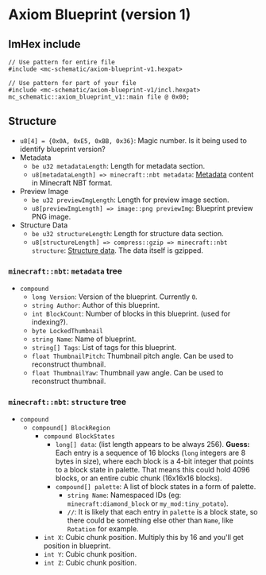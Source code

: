 # Axiom Blueprint (version 1)
## ImHex include
```hexpat
// Use pattern for entire file
#include <mc-schematic/axiom-blueprint-v1.hexpat>

// Use pattern for part of your file
#include <mc-schematic/axiom-blueprint-v1/incl.hexpat>
mc_schematic::axiom_blueprint_v1::main file @ 0x00;
```

## Structure
- `u8[4] = {0x0A, 0xE5, 0xBB, 0x36}`: Magic number. Is it being used to identify blueprint version?
- Metadata
    - `be u32 metadataLength`: Length for metadata section.
    - `u8[metadataLength] => minecraft::nbt metadata`: [Metadata](#minecraftnbt-metadata-tree) content in Minecraft NBT format.
- Preview Image
    - `be u32 previewImgLength`: Length for preview image section.
    - `u8[previewImgLength] => image::png previewImg`: Blueprint preview PNG image.
- Structure Data
    - `be u32 structureLength`: Length for structure data section.
    - `u8[structureLength] => compress::gzip => minecraft::nbt structure`: [Structure data](#minecraftnbt-structure-tree). The data itself is gzipped.

### `minecraft::nbt`: `metadata` tree
- `compound`
    - `long Version`: Version of the blueprint. Currently `0`.
    - `string Author`: Author of this blueprint.
    - `int BlockCount`: Number of blocks in this blueprint. (used for indexing?).
    - `byte LockedThumbnail`
    - `string Name`: Name of blueprint.
    - `string[] Tags`: List of tags for this blueprint.
    - `float ThumbnailPitch`: Thumbnail pitch angle. Can be used to reconstruct thumbnail.
    - `float ThumbnailYaw`: Thumbnail yaw angle. Can be used to reconstruct thumbnail.

### `minecraft::nbt`: `structure` tree
- `compound`
    - `compound[] BlockRegion`
        - `compound BlockStates`
            - `long[] data`: (list length appears to be always 256). **Guess:** Each entry is a sequence of 16 blocks (`long` integers are 8 bytes in size), where each block is a 4-bit integer that points to a block state in palette. That means this could hold 4096 blocks, or an entire cubic chunk (16x16x16 blocks).
            - `compound[] palette`: A list of block states in a form of palette.
                - `string Name`: Namespaced IDs (eg: `minecraft:diamond_block` or `my_mod:tiny_potato`).
                - `//`: It is likely that each entry in `palette` is a block state, so there could be something else other than `Name`, like `Rotation` for example.
        - `int X`: Cubic chunk position. Multiply this by 16 and you'll get position in blueprint.
        - `int Y`: Cubic chunk position.
        - `int Z`: Cubic chunk position.